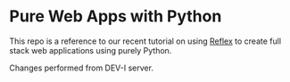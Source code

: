 # Pure Web Apps with Python

This repo is a reference to our recent tutorial on using [Reflex](https://reflex.dev) to create full stack web applications using purely Python.

Changes performed from DEV-I server.
